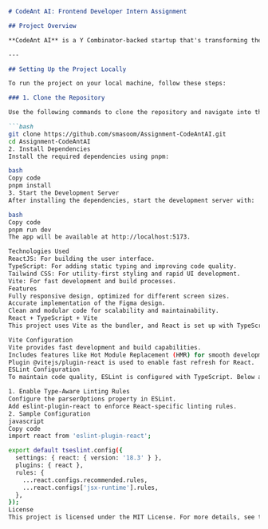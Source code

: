 ```markdown
# CodeAnt AI: Frontend Developer Intern Assignment

## Project Overview

**CodeAnt AI** is a Y Combinator-backed startup that's transforming the world of code quality and security. By leveraging cutting-edge AI-driven solutions, CodeAnt AI offers efficient and deterministic fixes that enhance the security and cleanliness of code. Trusted by industry leaders and supported by top investors, CodeAnt AI aims to solve complex challenges and push the boundaries of coding innovation.

---

## Setting Up the Project Locally

To run the project on your local machine, follow these steps:

### 1. Clone the Repository

Use the following commands to clone the repository and navigate into the project directory:

```bash
git clone https://github.com/smasoom/Assignment-CodeAntAI.git
cd Assignment-CodeAntAI
2. Install Dependencies
Install the required dependencies using pnpm:

bash
Copy code
pnpm install
3. Start the Development Server
After installing the dependencies, start the development server with:

bash
Copy code
pnpm run dev
The app will be available at http://localhost:5173.

Technologies Used
ReactJS: For building the user interface.
TypeScript: For adding static typing and improving code quality.
Tailwind CSS: For utility-first styling and rapid UI development.
Vite: For fast development and build processes.
Features
Fully responsive design, optimized for different screen sizes.
Accurate implementation of the Figma design.
Clean and modular code for scalability and maintainability.
React + TypeScript + Vite
This project uses Vite as the bundler, and React is set up with TypeScript for an enhanced development experience.

Vite Configuration
Vite provides fast development and build capabilities.
Includes features like Hot Module Replacement (HMR) for smooth development.
Plugin @vitejs/plugin-react is used to enable fast refresh for React.
ESLint Configuration
To maintain code quality, ESLint is configured with TypeScript. Below are some details:

1. Enable Type-Aware Linting Rules
Configure the parserOptions property in ESLint.
Add eslint-plugin-react to enforce React-specific linting rules.
2. Sample Configuration
javascript
Copy code
import react from 'eslint-plugin-react';

export default tseslint.config({
  settings: { react: { version: '18.3' } },
  plugins: { react },
  rules: {
    ...react.configs.recommended.rules,
    ...react.configs['jsx-runtime'].rules,
  },
});
License
This project is licensed under the MIT License. For more details, see the LICENSE file.

```


